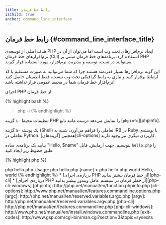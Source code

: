 ```yaml
---
title: رابط خط فرمان
isChild: true
anchor: command_line_interface
---
```


## رابط خط فرمان {#command_line_interface_title}

هدف اصلی از توسعه‌ی PHP ایجاد نرم‌افزارهای تحت وب است اما می‌توان از آن در نرم‌افزارهای خط فرمان (CLI) استفاده کرد. برنامه‌های خط فرمان مبتنی بر PHP می‌توانند در تست، توسعه و مدیریت نرم‌افزار، مورد استفاده قرار گیرند.

این گونه نرم‌افزارها بسیار قدرتمند هستند چرا که شما می‌توانید به صورت مستقیم با کد ارتباط برقرار کنید و نیازی به رابط گرافیکی تحت وب نیست، فقط اطمینان حاصل کنید نرم‌افزار خط فرمان شما در محیط عمومی قرار نداشته باشد!

اجرای PHP از خط فرمان:

{% highlight bash %}
> php -i
{% endhighlight %}

گزینه `i-` تنظیمات محیط PHP را نمایش می‌دهد درست مانند تابع [`phpinfo`][phpinfo].

گزینه `a-` یک پوسته (Shell) تعاملی را فراهم می‌آورد، شبیه به IRB در Ruby یا پوسته‌ی تعاملی در Python. همچنین [گزینه‌های][cli-options] کاربردی دیگری نیز وجود دارند.

بیایید یک برنامه‌ی ساده "Hello, $name" بنویسیم. جهت آزمایش، فایل `hello.php` را طبق خطوط زیر ایجاد کنید.

{% highlight php %}
<?php
if ($argc != 2) {
    echo "Usage: php hello.php [name].\n";
    exit(1);
}
$name = $argv[1];
echo "Hello, $name\n";
{% endhighlight %}

بر اساس آرگومان‌هایی که اسکریپت شما با آن اجرا می‌شود، PHP دو متغیر مخصوص را راه‌اندازی می‌کند. [`argc$`][argc] یک متغیر عددی که *تعداد* آرگومان‌ها را مشخص می‌کند و [`argv$`][argv] یک متغیر از نوع آرایه که *مقدار* هر آرگومان را ذخیره می‌کند. اولین آرگومان همیشه نام فایل اسکریپت است، در اینجا `hello.php`.

عبارت `()exit` به همراه یک عدد غیر صفر به کار رفته است که به پوسته اعلام می‌کند فرمان دریافت‌شده نامعتبر است. کدهای متداول برای این عبارت از [این قسمت][exit-codes] قابل دسترسی هستند.

برای اجرای اسکریپت بالا، از خط فرمان:

{% highlight bash %}
> php hello.php
Usage: php hello.php [name]
> php hello.php world
Hello, world
{% endhighlight %}


 * [درباره‌ی اجرای PHP از خط فرمان بیشتر بدانید][php-cli]
 * [درباره‌ی اجرای PHP از خطر فرمان در سیستم عامل ویندوز بیشتر بدانید][php-cli-windows]

[phpinfo]: http://php.net/manual/en/function.phpinfo.php
[cli-options]: http://www.php.net/manual/en/features.commandline.options.php
[argc]: http://php.net/manual/en/reserved.variables.argc.php
[argv]: http://php.net/manual/en/reserved.variables.argv.php
[php-cli]: http://php.net/manual/en/features.commandline.php
[php-cli-windows]: http://www.php.net/manual/en/install.windows.commandline.php
[exit-codes]: http://www.gsp.com/cgi-bin/man.cgi?section=3&topic=sysexits
